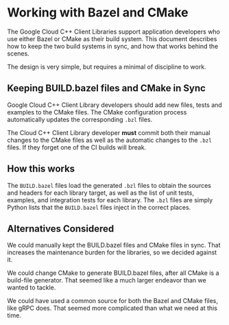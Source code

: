 # Working with Bazel and CMake

The Google Cloud C++ Client Libraries support application developers who use
either Bazel or CMake as their build system. This document describes how to
keep the two build systems in sync, and how that works behind the scenes.

The design is very simple, but requires a minimal of discipline to work.

## Keeping BUILD.bazel files and CMake in Sync

Google Cloud C++ Client Library developers should add new files, tests and
examples to the CMake files.  The CMake configuration process automatically
updates the corresponding `.bzl` files.

The Cloud C++ Client Library developer **must** commit both their manual changes
to the CMake files as well as the automatic changes to the `.bzl` files. If they
forget one of the CI builds will break.

## How this works

The `BUILD.bazel` files load the generated `.bzl` files to obtain the sources
and headers for each library target, as well as the list of unit tests,
examples, and integration tests for each library.  The `.bzl` files are simply
Python lists that the `BUILD.bazel` files inject in the correct places.

## Alternatives Considered

We could manually kept the BUILD.bazel files and CMake files in sync. That
increases the maintenance burden for the libraries, so we decided against it.

We could change CMake to generate BUILD.bazel files, after all CMake is a
build-file generator. That seemed like a much larger endeavor than we wanted to
tackle.

We could have used a common source for both the Bazel and CMake files, like gRPC
does. That seemed more complicated than what we need at this time.
